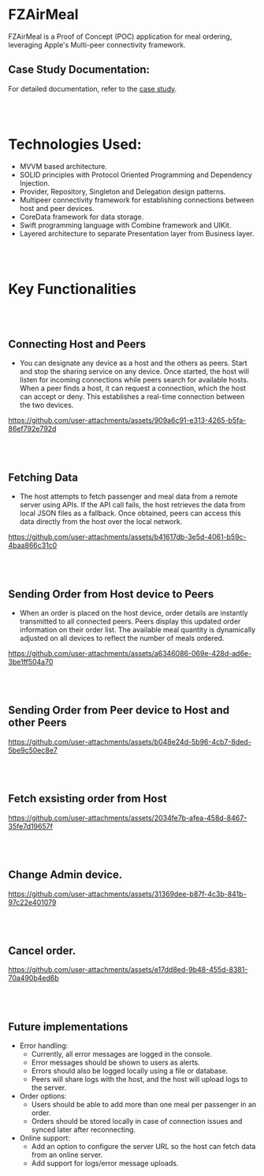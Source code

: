 
# FZAirMeal
FZAirMeal is a Proof of Concept (POC) application for meal ordering, leveraging Apple's Multi-peer connectivity framework.<br>
## Case Study Documentation: 
For detailed documentation, refer to the [case study](https://docs.google.com/document/d/1ZbVjy8rZb3_XCzA05dnZeMYzEHVSffeRITkenvKjK4c/edit?usp=sharing).

<br><br>
# Technologies Used:
- MVVM based architecture.
- SOLID principles with Protocol Oriented Programming and Dependency Injection.
- Provider, Repository, Singleton and Delegation design patterns.
- Multipeer connectivity framework for establishing connections between host and peer devices.
- CoreData framework for data storage.
- Swift programming language with Combine framework and UIKit.
- Layered architecture to separate Presentation layer from Business layer.
  
<br><br>
# Key Functionalities
<br><br>
## Connecting Host and Peers
- You can designate any device as a host and the others as peers. Start and stop the sharing service on any device. Once started, the host will listen for incoming connections while peers search for available hosts. When a peer finds a host, it can request a connection, which the host can accept or deny. This establishes a real-time connection between the two devices.
  
https://github.com/user-attachments/assets/909a6c91-e313-4265-b5fa-86ef792e792d

<br><br>
## Fetching Data
- The host attempts to fetch passenger and meal data from a remote server using APIs. If the API call fails, the host retrieves the data from local JSON files as a fallback. Once obtained, peers can access this data directly from the host over the local network.
  
https://github.com/user-attachments/assets/b41617db-3e5d-4061-b59c-4baa866c31c0

<br><br>
## Sending Order from Host device to Peers
- When an order is placed on the host device, order details are instantly transmitted to all connected peers. Peers display this updated order information on their order list. The available meal quantity is dynamically adjusted on all devices to reflect the number of meals ordered.

https://github.com/user-attachments/assets/a6346086-069e-428d-ad6e-3be1ff504a70

<br><br>
## Sending Order from Peer device to Host and other Peers
https://github.com/user-attachments/assets/b048e24d-5b96-4cb7-8ded-5be9c50ec8e7

<br><br>
## Fetch exsisting order from Host
https://github.com/user-attachments/assets/2034fe7b-afea-458d-8467-35fe7d19657f

<br><br>
## Change Admin device.
https://github.com/user-attachments/assets/31369dee-b87f-4c3b-841b-97c22e401079

<br><br>
## Cancel order.
https://github.com/user-attachments/assets/e17dd8ed-9b48-455d-8381-70a490b4ed6b

<br><br>
## Future implementations
- Error handling:
  - Currently, all error messages are logged in the console.
  - Error messages should be shown to users as alerts.
  - Errors should also be logged locally using a file or database.
  - Peers will share logs with the host, and the host will upload logs to the server.
- Order options:
  - Users should be able to add more than one meal per passenger in an order.
  - Orders should be stored locally in case of connection issues and synced later after reconnecting.
- Online support:
  - Add an option to configure the server URL so the host can fetch data from an online server.
  - Add support for logs/error message uploads.

 
